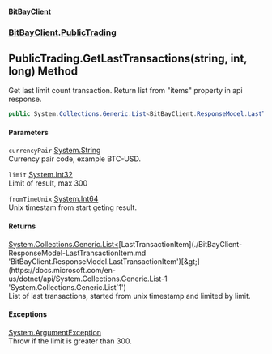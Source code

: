 #### [BitBayClient](./index.md 'index')
### [BitBayClient](./BitBayClient.md 'BitBayClient').[PublicTrading](./BitBayClient-PublicTrading.md 'BitBayClient.PublicTrading')
## PublicTrading.GetLastTransactions(string, int, long) Method
Get last limit count transaction. Return list from "items" property in api response.  
```csharp
public System.Collections.Generic.List<BitBayClient.ResponseModel.LastTransactionItem> GetLastTransactions(string currencyPair, int limit, long fromTimeUnix);
```
#### Parameters
<a name='BitBayClient-PublicTrading-GetLastTransactions(string_int_long)-currencyPair'></a>
`currencyPair` [System.String](https://docs.microsoft.com/en-us/dotnet/api/System.String 'System.String')  
Currency pair code, example BTC-USD.  
  
<a name='BitBayClient-PublicTrading-GetLastTransactions(string_int_long)-limit'></a>
`limit` [System.Int32](https://docs.microsoft.com/en-us/dotnet/api/System.Int32 'System.Int32')  
Limit of result, max 300  
  
<a name='BitBayClient-PublicTrading-GetLastTransactions(string_int_long)-fromTimeUnix'></a>
`fromTimeUnix` [System.Int64](https://docs.microsoft.com/en-us/dotnet/api/System.Int64 'System.Int64')  
Unix timestam from start geting result.  
  
#### Returns
[System.Collections.Generic.List&lt;](https://docs.microsoft.com/en-us/dotnet/api/System.Collections.Generic.List-1 'System.Collections.Generic.List`1')[LastTransactionItem](./BitBayClient-ResponseModel-LastTransactionItem.md 'BitBayClient.ResponseModel.LastTransactionItem')[&gt;](https://docs.microsoft.com/en-us/dotnet/api/System.Collections.Generic.List-1 'System.Collections.Generic.List`1')  
List of last transactions, started from unix timestamp and limited by limit.  
#### Exceptions
[System.ArgumentException](https://docs.microsoft.com/en-us/dotnet/api/System.ArgumentException 'System.ArgumentException')  
Throw if the limit is greater than 300.  
